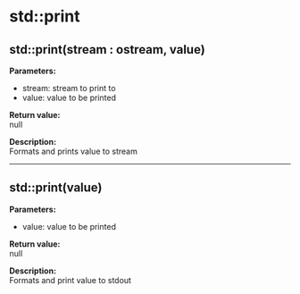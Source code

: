 # std::print

## std::print(stream : ostream, value)
**Parameters:**  
* stream: stream to print to
* value: value to be printed

**Return value:**  
null  

**Description:**  
Formats and prints value to stream  

---

## std::print(value)
**Parameters:**  
* value: value to be printed

**Return value:**  
null  

**Description:**  
Formats and print value to stdout

